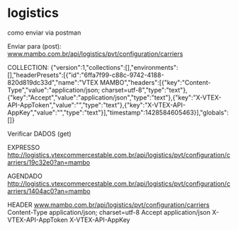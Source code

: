 # logistics

como enviar via postman

Enviar para (post):
www.mambo.com.br/api/logistics/pvt/configuration/carriers

COLLECTION:
{"version":1,"collections":[],"environments":[],"headerPresets":[{"id":"6ffa7f99-c88c-9742-4188-820d819dc33d","name":"VTEX MAMBO","headers":[{"key":"Content-Type","value":"application/json; charset=utf-8","type":"text"},{"key":"Accept","value":"application/json","type":"text"},{"key":"X-VTEX-API-AppToken","value":"","type":"text"},{"key":"X-VTEX-API-AppKey","value":"","type":"text"}],"timestamp":1428584605463}],"globals":[]}

Verificar DADOS (get)

EXPRESSO
http://logistics.vtexcommercestable.com.br/api/logistics/pvt/configuration/carriers/19c32e0?an=mambo

AGENDADO
http://logistics.vtexcommercestable.com.br/api/logistics/pvt/configuration/carriers/1404ac0?an=mambo


HEADER
www.mambo.com.br/api/logistics/pvt/configuration/carriers
Content-Type	application/json; charset=utf-8
Accept		application/json
X-VTEX-API-AppToken	
X-VTEX-API-AppKey	
